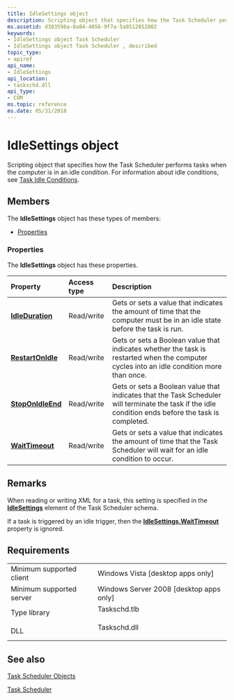 ```yaml
---
title: IdleSettings object
description: Scripting object that specifies how the Task Scheduler performs tasks when the computer is in an idle condition.
ms.assetid: d303596a-0a84-4056-9f7a-5a9512852002
keywords:
- IdleSettings object Task Scheduler
- IdleSettings object Task Scheduler , described
topic_type:
- apiref
api_name:
- IdleSettings
api_location:
- taskschd.dll
api_type:
- COM
ms.topic: reference
ms.date: 05/31/2018
---
```


# IdleSettings object

Scripting object that specifies how the Task Scheduler performs tasks when the computer is in an idle condition. For information about idle conditions, see [Task Idle Conditions](task-idle-conditions.md).

## Members

The **IdleSettings** object has these types of members:

-   [Properties](#properties)

### Properties

The **IdleSettings** object has these properties.



| Property                                                       | Access type           | Description                                                                                                                                                     |
|:---------------------------------------------------------------|:----------------------|:----------------------------------------------------------------------------------------------------------------------------------------------------------------|
| [**IdleDuration**](idlesettings-idleduration.md)<br/>   | Read/write<br/> | Gets or sets a value that indicates the amount of time that the computer must be in an idle state before the task is run.<br/>                            |
| [**RestartOnIdle**](idlesettings-restartonidle.md)<br/> | Read/write<br/> | Gets or sets a Boolean value that indicates whether the task is restarted when the computer cycles into an idle condition more than once.<br/>            |
| [**StopOnIdleEnd**](idlesettings-stoponidleend.md)<br/> | Read/write<br/> | Gets or sets a Boolean value that indicates that the Task Scheduler will terminate the task if the idle condition ends before the task is completed.<br/> |
| [**WaitTimeout**](idlesettings-waittimeout.md)<br/>     | Read/write<br/> | Gets or sets a value that indicates the amount of time that the Task Scheduler will wait for an idle condition to occur.<br/>                             |



 

## Remarks

When reading or writing XML for a task, this setting is specified in the [**IdleSettings**](taskschedulerschema-idlesettings-settingstype-element.md) element of the Task Scheduler schema.

If a task is triggered by an idle trigger, then the [**IdleSettings.WaitTimeout**](idlesettings-waittimeout.md) property is ignored.

## Requirements



|                                     |                                                                                         |
|-------------------------------------|-----------------------------------------------------------------------------------------|
| Minimum supported client<br/> | Windows Vista \[desktop apps only\]<br/>                                          |
| Minimum supported server<br/> | Windows Server 2008 \[desktop apps only\]<br/>                                    |
| Type library<br/>             | <dl> <dt>Taskschd.tlb</dt> </dl> |
| DLL<br/>                      | <dl> <dt>Taskschd.dll</dt> </dl> |



## See also

<dl> <dt>

[Task Scheduler Objects](task-scheduler-objects.md)
</dt> <dt>

[Task Scheduler](task-scheduler-start-page.md)
</dt> </dl>

 

 





